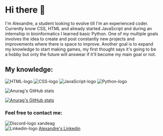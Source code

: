 # Hi there 👋
I'm Alexandre, a student looking to evolve till I'm an experienced coder. Currently know CSS, HTML and already started JavaScript and during an internship in bioinformatics I learned basic Python.
One of my multiple goals involves the idea to create and post constantly new projects and improvements where there is space to improve.
Another goal is to expand my knowledge to start making games, my first thought says it's going to be a hobby but only the future will answear if it'll become my main goal or not.

## My knowledge:
<img src="https://img.shields.io/badge/HTML5-E34F26?style=for-the-badge&logo=html5&logoColor=white" alt="HTML-logo">
<img src="https://img.shields.io/badge/CSS3-1572B6?style=for-the-badge&logo=css3&logoColor=white" alt="CSS-logo">
<img src="https://img.shields.io/badge/JavaScript-F7DF1E?style=for-the-badge&logo=javascript&logoColor=black" alt="JavaScript-logo"> 
<img src="https://img.shields.io/badge/Python-14354C?style=for-the-badge&logo=python&logoColor=white" alt="Python-logo">

![Anurag's GitHub stats](https://github-readme-stats.vercel.app/api?username=XNDAO&hide=contribs,prs)

[![Anurag's GitHub stats](https://github-readme-stats.vercel.app/api?username=XNDAO)](https://github.com/XNDAO/github-readme-stats)

### Feel free to contact me:
<img src="https://img.shields.io/badge/Discord-7289DA?style=for-the-badge&logo=discord&logoColor=white" alt="Discord-logo">  xandeag
<br>
<img src="https://img.shields.io/badge/LinkedIn-0077B5?style=for-the-badge&logo=linkedin&logoColor=white" alt="Linkedin-logo">  [Alexandre's Linkedin](https://www.linkedin.com/in/alexandre-silveira-melo-a00987235/)

